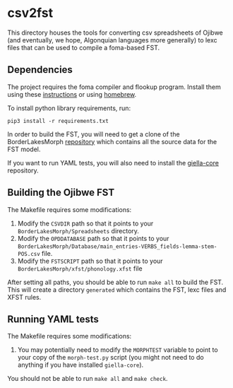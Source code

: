 # csv2fst

This directory houses the tools for converting csv spreadsheets of Ojibwe (and eventually, we hope, Algonquian languages more generally) to lexc files that can be used to compile a foma-based FST.

## Dependencies

The project requires the foma compiler and flookup program. Install them using these [instructions](https://blogs.cornell.edu/finitestatecompling/2016/08/24/installing-foma/) or using [homebrew](https://formulae.brew.sh/formula/foma).

To install python library requirements, run:
```
pip3 install -r requirements.txt
```

In order to build the FST, you will need to get a clone of the
BorderLakesMorph
[repository](https://github.com/ELF-Lab/BorderLakesMorph) which
contains all the source data for the FST model.

If you want to run YAML tests, you will also need to install the [giella-core](https://github.com/giellalt/giella-core) repository.

## Building the Ojibwe FST

The Makefile requires some modifications:

1. Modify the `CSVDIR` path so that it points to your `BorderLakesMorph/Spreadsheets` directory.
2. Modify the `OPDDATABASE` path so that it points to your `BorderLakesMorph/Database/main_entries-VERBS_fields-lemma-stem-POS.csv` file.
3. Modify the `FSTSCRIPT` path so that it points to your `BorderLakesMorph/xfst/phonology.xfst` file

After setting all paths, you should be able to run `make all` to build
the FST. This will create a directory `generated` which contains the
FST, lexc files and XFST rules.

## Running YAML tests

The Makefile requires some modifications:

1. You may potentially need to modify the `MORPHTEST` variable to
point to your copy of the `morph-test.py` script (you might not need
to do anything if you have installed `giella-core`).

You should not be able to run `make all` and `make check`.
